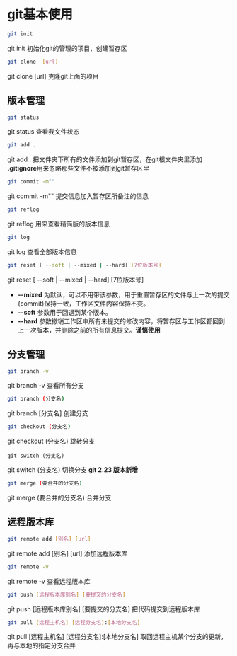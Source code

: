 # git基本使用

```bash
git init
```

git init  初始化git的管理的项目，创建暂存区



``` bash
git clone  [url]   
```

git clone  [url]   克隆git上面的项目



## 版本管理

``` bash
git status
```

git status 查看我文件状态



``` bash
git add .
```

git add .  把文件夹下所有的文件添加到git暂存区，在git根文件夹里添加 **.gitignore**用来忽略那些文件不被添加到git暂存区里



``` bash
git commit -m""
```

git commit -m""  提交信息加入暂存区所备注的信息



``` bash
git reflog
```

git reflog 用来查看精简版的版本信息



``` bash
git log
```

git log 查看全部版本信息



``` bash
git reset [ --soft | --mixed | --hard] [7位版本号]
```

git reset [ --soft | --mixed | --hard]  [7位版本号]   

- **--mixed** 为默认，可以不用带该参数，用于重置暂存区的文件与上一次的提交(commit)保持一致，工作区文件内容保持不变。
- **--soft** 参数用于回退到某个版本。
- **--hard** 参数撤销工作区中所有未提交的修改内容，将暂存区与工作区都回到上一次版本，并删除之前的所有信息提交。**谨慎使用**



## 分支管理

``` bash
git branch -v
```

git branch -v 查看所有分支



``` bash
git branch (分支名)
```

git branch [分支名]   创建分支



``` bash
git checkout (分支名)
```

git checkout (分支名)  跳转分支



``` bas
git switch (分支名)
```

git switch (分支名)  切换分支   **git 2.23 版本新增**



``` bash
git merge (要合并的分支名)
```

git merge (要合并的分支名)  合并分支



## 远程版本库

``` bash
git remote add [别名] [url]
```

git remote add [别名] [url]  添加远程版本库



```bash
git remote -v 
```

git remote -v  查看远程版本库



``` bash 
git push [远程版本库别名] [要提交的分支名]
```

git push [远程版本库别名] [要提交的分支名]   把代码提交到远程版本库



``` bash
git pull [远程主机名] [远程分支名]:[本地分支名]
```

git pull [远程主机名] [远程分支名]:[本地分支名]   取回远程主机某个分支的更新，再与本地的指定分支合并